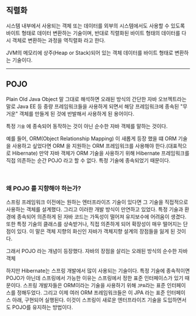 ## 직렬화

시스템 내부에서 사용되는 객체 또는 데이터를 외부의 시스템에서도 사용할 수 있도록 바이트 형태로 데이터 변환하는 기술이며, 반대로 직렬화된 바이트 형태의 데이터를 다시 객체로 변환하는 과정을 역직렬화 라고 한다.

JVM의 메모리에 상주(Heap or Stack)되어 있는 객체 데이터를 바이트 형태로 변환하는 기술이다.

---

## POJO

Plain Old Java Object 말 그대로 해석하면 오래된 방식의 간단한 자바 오브젝트라는 말로 Java EE 등 중량 프레임워크들을 사용하게 되면서 해당 프레임워크에 종속된 "무거운" 객체를 만들게 된 것에 반발해서 사용하게 된 용어이다.

특정 `기술` 에 종속되어 동작하는 것이 아닌 순수한 자바 객체를 말하는 것이다.

예를 들어, ORM(Object Relationship Mapping) 이 새롭게 등장 했을 떄 ORM 기술을 사용하고 싶었다면 ORM 을 지원하는 ORM 프레임워크를 사용해야 한다.(대표적으로 Hibernate) 만약 자바 객체가 ORM 기술을 사용하기 위해 Hibernate 프레임워크를 직접 의존하는 순간 POJO 라고 할 수 없다. 특정 기술에 종속되었기 때문이다.

<br>

### 왜 POJO 를 지향해야 하는가?

스프링 프레임워크 이전에는 원하는 엔터프라이즈 기술이 있다면 그 기술을 직접적으로 사용하는 객체를 설계했다. 그리고 이러한 개발 방식이 만연하고 있었다. 특정 기술과 환경에 종속되어 의존하게 된 자바 코드는 가독성이 떨어져 유지보수에 어려움이 생겼다. 또한 특정 기술의 클래스를 상속받거나, 직접 의존하게 되어 확장성이 매우 떨어지는 단점이 있다. 이 말은 객체 지향의 화신인 자바가 객체지향 설계의 장점들을 잃게 된 것이다.

그래서 POJO 라는 개념이 등장했다. 자바의 장점을 살리는 오래된 방식의 순수한 자바 객체

하지만 Hibernate는 스프링 개발에서 많이 사용되는 기술이다. 특정 기술에 종속적이면 POJO가 아닌데 스프링에서 가능한 이유는 스프링에서 정한 표준 인터페이스가 있기 때문이다. 스프링 개발자들은 ORM이라는 기술을 사용하기 위해 `JPA`라는 표준 인터페이스를 정해두었다. 그리고 이제 여러 ORM 프레임워크들은 이 JPA 라는 표준 인터페이스 아래, 구현되어 실행된다. 이것이 스프링이 새로운 엔터프라이즈 기술을 도입하면서도 POJO를 유지하는 방법이다.
